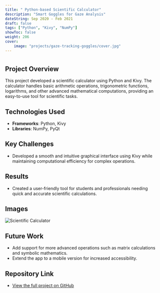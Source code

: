 ```yaml
---
title: " Python-based Scientific Calculator"
description: "Smart Goggles for Gaze Analysis"
dateString: Sep 2020 - Feb 2021
draft: false
tags: ["Python", "Kivy", "NumPy"]
showToc: false
weight: 206
cover:
    image: "projects/gaze-tracking-goggles/cover.jpg"
--- 
```

#

## Project Overview
This project developed a scientific calculator using Python and Kivy. The calculator handles basic arithmetic operations, trigonometric functions, logarithms, and other advanced mathematical computations, providing an easy-to-use tool for scientific tasks.

## Technologies Used
- **Frameworks**: Python, Kivy
- **Libraries**: NumPy, PyQt

## Key Challenges
- Developed a smooth and intuitive graphical interface using Kivy while maintaining computational efficiency for complex operations.

## Results
- Created a user-friendly tool for students and professionals needing quick and accurate scientific calculations.

## Images
![Scientific Calculator](link-to-image)

## Future Work
- Add support for more advanced operations such as matrix calculations and symbolic mathematics.
- Extend the app to a mobile version for increased accessibility.

## Repository Link
- [View the full project on GitHub](https://github.com/your-username/scientific-calculator)

